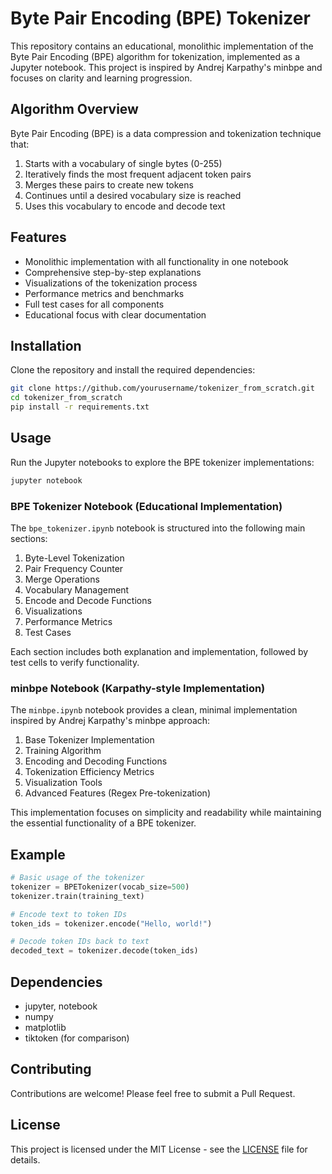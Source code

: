 # Byte Pair Encoding (BPE) Tokenizer

This repository contains an educational, monolithic implementation of the Byte Pair Encoding (BPE) algorithm for tokenization, implemented as a Jupyter notebook. This project is inspired by Andrej Karpathy's minbpe and focuses on clarity and learning progression.

## Algorithm Overview

Byte Pair Encoding (BPE) is a data compression and tokenization technique that:

1. Starts with a vocabulary of single bytes (0-255)
2. Iteratively finds the most frequent adjacent token pairs
3. Merges these pairs to create new tokens
4. Continues until a desired vocabulary size is reached
5. Uses this vocabulary to encode and decode text

## Features

- Monolithic implementation with all functionality in one notebook
- Comprehensive step-by-step explanations
- Visualizations of the tokenization process
- Performance metrics and benchmarks
- Full test cases for all components
- Educational focus with clear documentation

## Installation

Clone the repository and install the required dependencies:

```bash
git clone https://github.com/yourusername/tokenizer_from_scratch.git
cd tokenizer_from_scratch
pip install -r requirements.txt
```

## Usage

Run the Jupyter notebooks to explore the BPE tokenizer implementations:

```bash
jupyter notebook
```

### BPE Tokenizer Notebook (Educational Implementation)

The `bpe_tokenizer.ipynb` notebook is structured into the following main sections:

1. Byte-Level Tokenization
2. Pair Frequency Counter
3. Merge Operations
4. Vocabulary Management
5. Encode and Decode Functions
6. Visualizations
7. Performance Metrics
8. Test Cases

Each section includes both explanation and implementation, followed by test cells to verify functionality.

### minbpe Notebook (Karpathy-style Implementation)

The `minbpe.ipynb` notebook provides a clean, minimal implementation inspired by Andrej Karpathy's minbpe approach:

1. Base Tokenizer Implementation
2. Training Algorithm
3. Encoding and Decoding Functions
4. Tokenization Efficiency Metrics
5. Visualization Tools
6. Advanced Features (Regex Pre-tokenization)

This implementation focuses on simplicity and readability while maintaining the essential functionality of a BPE tokenizer.

## Example

```python
# Basic usage of the tokenizer
tokenizer = BPETokenizer(vocab_size=500)
tokenizer.train(training_text)

# Encode text to token IDs
token_ids = tokenizer.encode("Hello, world!")

# Decode token IDs back to text
decoded_text = tokenizer.decode(token_ids)
```

## Dependencies

- jupyter, notebook
- numpy
- matplotlib
- tiktoken (for comparison)

## Contributing

Contributions are welcome! Please feel free to submit a Pull Request.

## License

This project is licensed under the MIT License - see the [LICENSE](LICENSE) file for details.